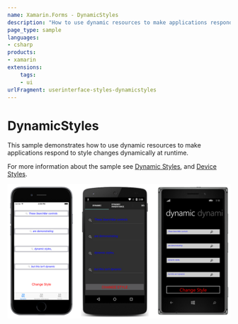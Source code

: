 ```yaml
---
name: Xamarin.Forms - DynamicStyles
description: "How to use dynamic resources to make applications respond to style changes dynamically at runtime (UI)"
page_type: sample
languages:
- csharp
products:
- xamarin
extensions:
    tags:
    - ui
urlFragment: userinterface-styles-dynamicstyles
---
```

# DynamicStyles

This sample demonstrates how to use dynamic resources to make applications respond to style changes dynamically at runtime.

For more information about the sample see [Dynamic Styles](https://docs.microsoft.com/xamarin/xamarin-forms/user-interface/styles/xaml/dynamic), and [Device Styles](https://docs.microsoft.com/xamarin/xamarin-forms/user-interface/styles/xaml/device).

![DynamicStyles application screenshot](Screenshots/01All.png "DynamicStyles application screenshot")
